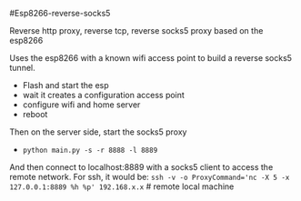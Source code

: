 #Esp8266-reverse-socks5

Reverse http proxy, reverse tcp, reverse socks5 proxy based on the esp8266

Uses the esp8266 with a known wifi access point to build a reverse socks5 tunnel.

 - Flash and start the esp
 - wait it creates a configuration access point
 - configure wifi and home server
 - reboot

Then on the server side, start the socks5 proxy
 - ````python main.py -s -r 8888 -l 8889````
 
 And then connect to localhost:8889 with a socks5 client to access the remote network.
 For ssh, it would be:
 ````ssh -v -o ProxyCommand='nc -X 5 -x 127.0.0.1:8889 %h %p' 192.168.x.x```` # remote local machine
